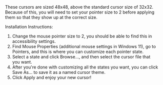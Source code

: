 These cursors are sized 48x48, above the standard cursor size of 32x32. Because of this, you will need to set your pointer size to 2 before applying them so that they show up at the correct size.

Installation Instructions:
1. Change the mouse pointer size to 2, you should be able to find this in accessibility settings.
2. Find Mouse Properties (additional mouse settings in Windows 11), go to Pointers, and this is where you can customize each pointer state.
3. Select a state and click Browse..., and then select the cursor file that you want.
4. After you're done with customizing all the states you want, you can click Save As... to save it as a named cursor theme.
5. Click Apply and enjoy your new cursor!
